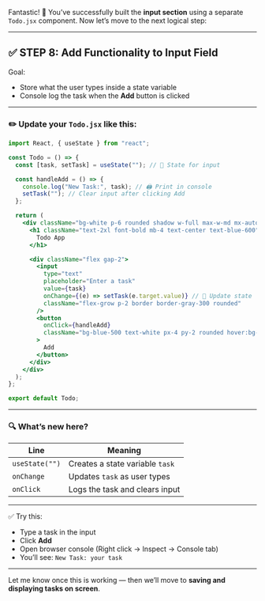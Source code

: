 Fantastic! 🥳 You’ve successfully built the **input section** using a separate `Todo.jsx` component. Now let’s move to the next logical step:

---

## ✅ STEP 8: Add Functionality to Input Field

Goal:

* Store what the user types inside a state variable
* Console log the task when the **Add** button is clicked

---

### ✏️ Update your `Todo.jsx` like this:

```jsx
import React, { useState } from "react";

const Todo = () => {
  const [task, setTask] = useState(""); // 🧠 State for input

  const handleAdd = () => {
    console.log("New Task:", task); // 🖨️ Print in console
    setTask(""); // Clear input after clicking Add
  };

  return (
    <div className="bg-white p-6 rounded shadow w-full max-w-md mx-auto mt-10">
      <h1 className="text-2xl font-bold mb-4 text-center text-blue-600">
        Todo App
      </h1>

      <div className="flex gap-2">
        <input
          type="text"
          placeholder="Enter a task"
          value={task}
          onChange={(e) => setTask(e.target.value)} // 📝 Update state
          className="flex-grow p-2 border border-gray-300 rounded"
        />
        <button
          onClick={handleAdd}
          className="bg-blue-500 text-white px-4 py-2 rounded hover:bg-blue-600"
        >
          Add
        </button>
      </div>
    </div>
  );
};

export default Todo;
```

---

### 🔍 What’s new here?

| Line           | Meaning                         |
| -------------- | ------------------------------- |
| `useState("")` | Creates a state variable `task` |
| `onChange`     | Updates `task` as user types    |
| `onClick`      | Logs the task and clears input  |

---

✅ Try this:

* Type a task in the input
* Click **Add**
* Open browser console (Right click → Inspect → Console tab)
* You’ll see: `New Task: your task`

---

Let me know once this is working — then we’ll move to **saving and displaying tasks on screen**.
